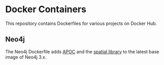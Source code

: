 # Docker Containers

This repository contains Dockerfiles for various projects on Docker Hub.

## Neo4j

The Neo4j Dockerfile adds [APOC](https://neo4j-contrib.github.io/neo4j-apoc-procedures/) and the [spatial library](https://github.com/neo4j-contrib/spatial) to the latest base image of Neo4j 3.x.

 


